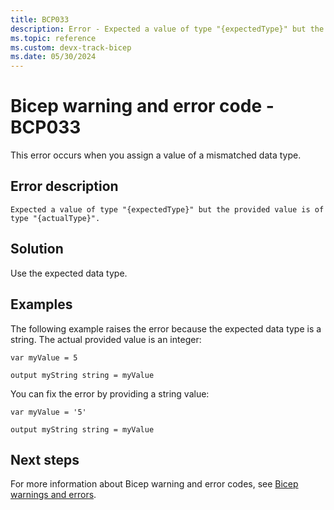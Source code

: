 ```yaml
---
title: BCP033
description: Error - Expected a value of type "{expectedType}" but the provided value is of type "{actualType}".
ms.topic: reference
ms.custom: devx-track-bicep
ms.date: 05/30/2024
---
```


# Bicep warning and error code - BCP033

This error occurs when you assign a value of a mismatched data type.

## Error description

`Expected a value of type "{expectedType}" but the provided value is of type "{actualType}".`

## Solution

Use the expected data type.  

## Examples

The following example raises the error because the expected data type is a string. The actual provided value is an integer:

```bicep
var myValue = 5

output myString string = myValue
```

You can fix the error by providing a string value:

```bicep
var myValue = '5'

output myString string = myValue
```

## Next steps

For more information about Bicep warning and error codes, see [Bicep warnings and errors](./bicep-error-codes.md).